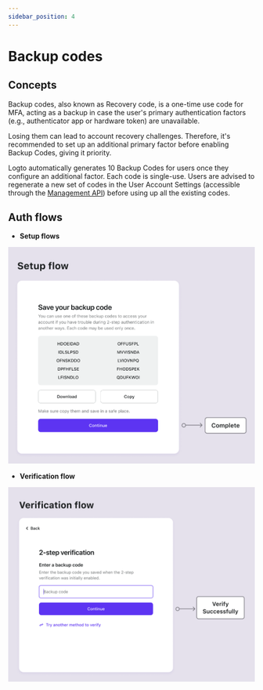 ```yaml
---
sidebar_position: 4
---
```


# Backup codes

## Concepts

Backup codes, also known as Recovery code, is a one-time use code for MFA, acting as a backup in case the user's primary authentication factors (e.g., authenticator app or hardware token) are unavailable.

Losing them can lead to account recovery challenges. Therefore, it's recommended to set up an additional primary factor before enabling Backup Codes, giving it priority.

Logto automatically generates 10 Backup Codes for users once they configure an additional factor. Each code is single-use. Users are advised to regenerate a new set of codes in the User Account Settings (accessible through the [Management API](/integrate-logto/interact-with-management-api/)) before using up all the existing codes.

## Auth flows

- **Setup flows**

![Backup codes set up flow](./assets/backup-codes-set-up-flow.png)

- **Verification flow**

![Backup codes verification flow](./assets/backup-codes-verification-flow.png)
